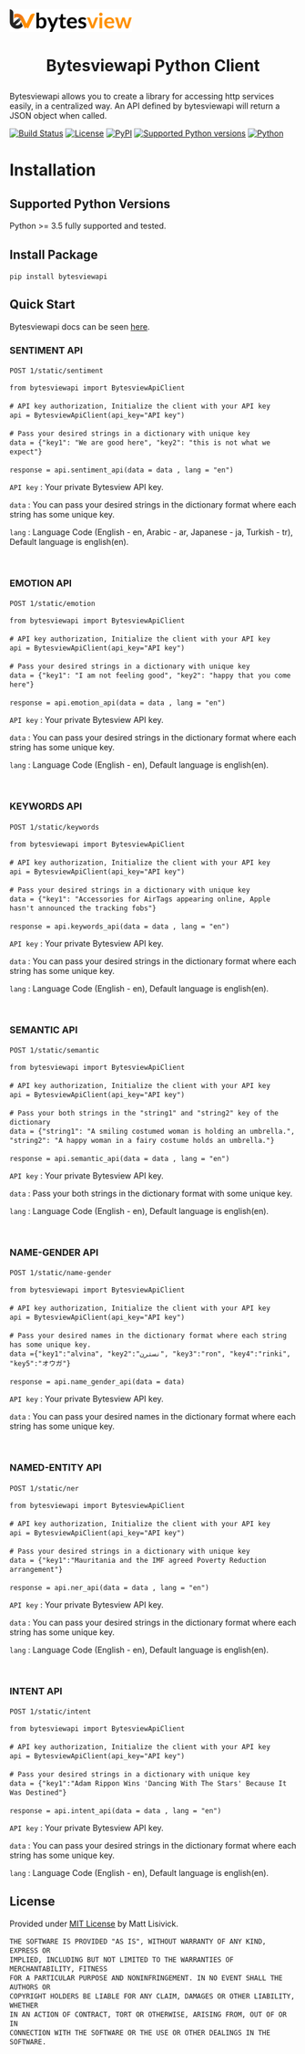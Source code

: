 ![Alt text](https://raw.githubusercontent.com/algodommedia/bytesviewapi-python/main/bytesview-logo.png)

# <p align="center">Bytesviewapi Python Client
Bytesviewapi allows you to create a library for accessing http services easily, in a centralized way. An API defined by bytesviewapi will return a JSON object when called.

[![Build Status](https://img.shields.io/github/workflow/status/algodommedia/bytesviewapi-python/Upload%20Python%20Package)](https://github.com/algodommedia/bytesviewapi-python/actions?query=workflow%3A%22Upload+Python+Package%22)
[![License](https://img.shields.io/badge/license-MIT-blue)](https://github.com/algodommedia/bytesviewapi-python/blob/main/LICENSE)
[![PyPI](https://img.shields.io/pypi/v/bytesviewapi?color=fd7e14)](https://pypi.org/project/bytesviewapi)
[![Supported Python versions](https://img.shields.io/pypi/pyversions/pyTelegramBotAPI.svg)](https://pypi.org/project/bytesviewapi)
[![Python](https://img.shields.io/badge/python-3.5%20%7C%203.6%20%7C%203.7%20%7C%203.8%20%7C%203.9-blue)](https://pypi.org/project/bytesviewapi)

# Installation

## Supported Python Versions
Python >= 3.5 fully supported and tested.

## Install Package
```
pip install bytesviewapi
```
## Quick Start

Bytesviewapi docs can be seen [here](https://www.bytesview.com/docs/).

### SENTIMENT API

`POST 1/static/sentiment`

```
from bytesviewapi import BytesviewApiClient

# API key authorization, Initialize the client with your API key
api = BytesviewApiClient(api_key="API key")

# Pass your desired strings in a dictionary with unique key
data = {"key1": "We are good here", "key2": "this is not what we expect"}

response = api.sentiment_api(data = data , lang = "en")

```
`API key` : Your private Bytesview API key. 

`data` : You can pass your desired strings in the dictionary format where each string has some unique key. 

`lang` : Language Code (English - en, Arabic - ar, Japanese - ja, Turkish - tr), Default language is english(en).

&nbsp;
### EMOTION API

`POST 1/static/emotion`

```
from bytesviewapi import BytesviewApiClient

# API key authorization, Initialize the client with your API key
api = BytesviewApiClient(api_key="API key")

# Pass your desired strings in a dictionary with unique key
data = {"key1": "I am not feeling good", "key2": "happy that you come here"}

response = api.emotion_api(data = data , lang = "en")

```
`API key` : Your private Bytesview API key. 

`data` : You can pass your desired strings in the dictionary format where each string has some unique key. 

`lang` : Language Code (English - en), Default language is english(en).

&nbsp;
### KEYWORDS API

`POST 1/static/keywords`

```
from bytesviewapi import BytesviewApiClient

# API key authorization, Initialize the client with your API key
api = BytesviewApiClient(api_key="API key")

# Pass your desired strings in a dictionary with unique key
data = {"key1": "Accessories for AirTags appearing online, Apple hasn't announced the tracking fobs"}

response = api.keywords_api(data = data , lang = "en")

```
`API key` : Your private Bytesview API key. 

`data` : You can pass your desired strings in the dictionary format where each string has some unique key. 

`lang` : Language Code (English - en), Default language is english(en).

&nbsp;
### SEMANTIC API

`POST 1/static/semantic`

```
from bytesviewapi import BytesviewApiClient

# API key authorization, Initialize the client with your API key
api = BytesviewApiClient(api_key="API key")

# Pass your both strings in the "string1" and "string2" key of the dictionary
data = {"string1": "A smiling costumed woman is holding an umbrella.", "string2": "A happy woman in a fairy costume holds an umbrella."}

response = api.semantic_api(data = data , lang = "en")

```
`API key` : Your private Bytesview API key. 

`data` : Pass your both strings in the dictionary format with some unique key. 

`lang` : Language Code (English - en), Default language is english(en).

&nbsp;
### NAME-GENDER API

`POST 1/static/name-gender`

```
from bytesviewapi import BytesviewApiClient

# API key authorization, Initialize the client with your API key
api = BytesviewApiClient(api_key="API key")

# Pass your desired names in the dictionary format where each string has some unique key.
data ={"key1":"alvina", "key2":"نسترن", "key3":"ron", "key4":"rinki", "key5":"オウガ"}

response = api.name_gender_api(data = data)

```
`API key` : Your private Bytesview API key. 

`data` : You can pass your desired names in the dictionary format where each string has some unique key.

&nbsp;
### NAMED-ENTITY API

`POST 1/static/ner`

```
from bytesviewapi import BytesviewApiClient

# API key authorization, Initialize the client with your API key
api = BytesviewApiClient(api_key="API key")

# Pass your desired strings in a dictionary with unique key
data = {"key1":"Mauritania and the IMF agreed Poverty Reduction arrangement"}

response = api.ner_api(data = data , lang = "en")

```
`API key` : Your private Bytesview API key. 

`data` : You can pass your desired strings in the dictionary format where each string has some unique key. 

`lang` : Language Code (English - en), Default language is english(en).

&nbsp;
### INTENT API

`POST 1/static/intent`

```
from bytesviewapi import BytesviewApiClient

# API key authorization, Initialize the client with your API key
api = BytesviewApiClient(api_key="API key")

# Pass your desired strings in a dictionary with unique key
data = {"key1":"Adam Rippon Wins 'Dancing With The Stars' Because It Was Destined"}

response = api.intent_api(data = data , lang = "en")

```
`API key` : Your private Bytesview API key. 

`data` : You can pass your desired strings in the dictionary format where each string has some unique key. 

`lang` : Language Code (English - en), Default language is english(en).

## License

Provided under [MIT License](https://github.com/algodommedia/bytesviewapi-python/blob/main/LICENSE) by Matt Lisivick.

```
THE SOFTWARE IS PROVIDED "AS IS", WITHOUT WARRANTY OF ANY KIND, EXPRESS OR
IMPLIED, INCLUDING BUT NOT LIMITED TO THE WARRANTIES OF MERCHANTABILITY, FITNESS
FOR A PARTICULAR PURPOSE AND NONINFRINGEMENT. IN NO EVENT SHALL THE AUTHORS OR
COPYRIGHT HOLDERS BE LIABLE FOR ANY CLAIM, DAMAGES OR OTHER LIABILITY, WHETHER
IN AN ACTION OF CONTRACT, TORT OR OTHERWISE, ARISING FROM, OUT OF OR IN
CONNECTION WITH THE SOFTWARE OR THE USE OR OTHER DEALINGS IN THE SOFTWARE.
```
